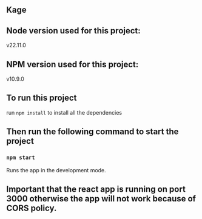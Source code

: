 ## Kage

## Node version used for this project:
v22.11.0

## NPM version used for this project:
v10.9.0

## To run this project
run `npm install` to install all the dependencies

## Then run the following command to start the project
### `npm start`

Runs the app in the development mode.

## Important that the react app is running on port 3000 otherwise the app will not work because of CORS policy.




